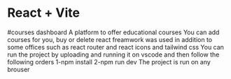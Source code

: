 # React + Vite

#courses dashboard
A platform to offer educational courses
You can add courses for you, buy or delete
react freamwork was used in addition to some offices such as react router and react icons and tailwind css
You can run the project by uploading and running it on vscode and then follow the following orders
1-npm install
2-npm run dev
The project is run on any brouser
